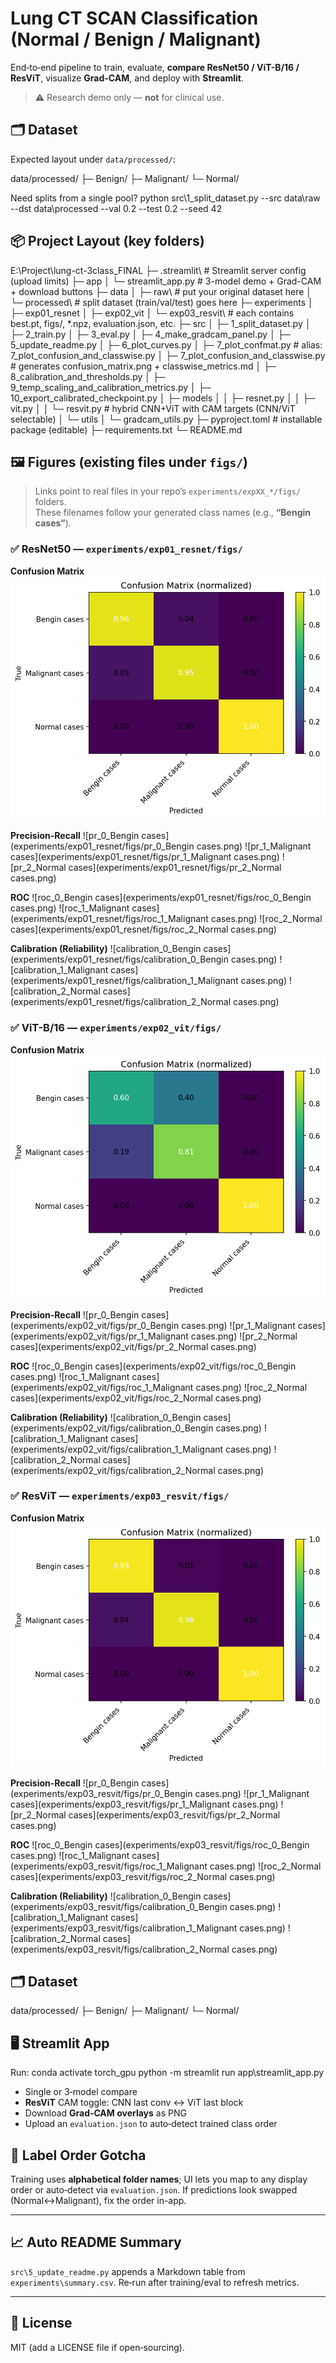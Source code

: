 # Lung CT SCAN Classification (Normal / Benign / Malignant)

End‑to‑end pipeline to train, evaluate, **compare ResNet50 / ViT-B/16 / ResViT**, visualize **Grad-CAM**, and deploy with **Streamlit**.

> ⚠️ Research demo only — **not** for clinical use.

## 🗂️ Dataset

Expected layout under `data/processed/`:

data/processed/
├─ Benign/
├─ Malignant/
└─ Normal/

Need splits from a single pool?
python src\1_split_dataset.py --src data\raw --dst data\processed --val 0.2 --test 0.2 --seed 42


## 📦 Project Layout (key folders)
E:\Project\lung-ct-3class_FINAL
├─ .streamlit\ # Streamlit server config (upload limits)
├─ app
│ └─ streamlit_app.py # 3-model demo + Grad-CAM + download buttons
├─ data
│ ├─ raw\ # put your original dataset here
│ └─ processed\ # split dataset (train/val/test) goes here
├─ experiments
│ ├─ exp01_resnet
│ ├─ exp02_vit
│ └─ exp03_resvit\ # each contains best.pt, figs/, *.npz, evaluation.json, etc.
├─ src
│ ├─ 1_split_dataset.py
│ ├─ 2_train.py
│ ├─ 3_eval.py
│ ├─ 4_make_gradcam_panel.py
│ ├─ 5_update_readme.py
│ ├─ 6_plot_curves.py
│ ├─ 7_plot_confmat.py # alias: 7_plot_confusion_and_classwise.py
│ ├─ 7_plot_confusion_and_classwise.py # generates confusion_matrix.png + classwise_metrics.md
│ ├─ 8_calibration_and_thresholds.py
│ ├─ 9_temp_scaling_and_calibration_metrics.py
│ ├─ 10_export_calibrated_checkpoint.py
│ ├─ models
│ │ ├─ resnet.py
│ │ ├─ vit.py
│ │ └─ resvit.py # hybrid CNN+ViT with CAM targets (CNN/ViT selectable)
│ └─ utils
│ └─ gradcam_utils.py
├─ pyproject.toml # installable package (editable)
├─ requirements.txt
└─ README.md 


## 🖼️ Figures (existing files under `figs/`)

> Links point to real files in your repo’s `experiments/expXX_*/figs/` folders.  
> These filenames follow your generated class names (e.g., **“Bengin cases”**).

### ✅ ResNet50 — `experiments/exp01_resnet/figs/`

**Confusion Matrix**  
![confusion matrix](experiments/exp01_resnet/figs/confusion_matrix.png)

**Precision-Recall**
![pr_0_Bengin cases](experiments/exp01_resnet/figs/pr_0_Bengin cases.png)
![pr_1_Malignant cases](experiments/exp01_resnet/figs/pr_1_Malignant cases.png)
![pr_2_Normal cases](experiments/exp01_resnet/figs/pr_2_Normal cases.png)

**ROC**
![roc_0_Bengin cases](experiments/exp01_resnet/figs/roc_0_Bengin cases.png)
![roc_1_Malignant cases](experiments/exp01_resnet/figs/roc_1_Malignant cases.png)
![roc_2_Normal cases](experiments/exp01_resnet/figs/roc_2_Normal cases.png)

**Calibration (Reliability)**
![calibration_0_Bengin cases](experiments/exp01_resnet/figs/calibration_0_Bengin cases.png)
![calibration_1_Malignant cases](experiments/exp01_resnet/figs/calibration_1_Malignant cases.png)
![calibration_2_Normal cases](experiments/exp01_resnet/figs/calibration_2_Normal cases.png)


### ✅ ViT-B/16 — `experiments/exp02_vit/figs/`

**Confusion Matrix**  
![confusion matrix](experiments/exp02_vit/figs/confusion_matrix.png)

**Precision-Recall**
![pr_0_Bengin cases](experiments/exp02_vit/figs/pr_0_Bengin cases.png)
![pr_1_Malignant cases](experiments/exp02_vit/figs/pr_1_Malignant cases.png)
![pr_2_Normal cases](experiments/exp02_vit/figs/pr_2_Normal cases.png)

**ROC**
![roc_0_Bengin cases](experiments/exp02_vit/figs/roc_0_Bengin cases.png)
![roc_1_Malignant cases](experiments/exp02_vit/figs/roc_1_Malignant cases.png)
![roc_2_Normal cases](experiments/exp02_vit/figs/roc_2_Normal cases.png)

**Calibration (Reliability)**
![calibration_0_Bengin cases](experiments/exp02_vit/figs/calibration_0_Bengin cases.png)
![calibration_1_Malignant cases](experiments/exp02_vit/figs/calibration_1_Malignant cases.png)
![calibration_2_Normal cases](experiments/exp02_vit/figs/calibration_2_Normal cases.png)


### ✅ ResViT — `experiments/exp03_resvit/figs/`

**Confusion Matrix**  
![confusion matrix](experiments/exp03_resvit/figs/confusion_matrix.png)

**Precision-Recall**
![pr_0_Bengin cases](experiments/exp03_resvit/figs/pr_0_Bengin cases.png)
![pr_1_Malignant cases](experiments/exp03_resvit/figs/pr_1_Malignant cases.png)
![pr_2_Normal cases](experiments/exp03_resvit/figs/pr_2_Normal cases.png)

**ROC**
![roc_0_Bengin cases](experiments/exp03_resvit/figs/roc_0_Bengin cases.png)
![roc_1_Malignant cases](experiments/exp03_resvit/figs/roc_1_Malignant cases.png)
![roc_2_Normal cases](experiments/exp03_resvit/figs/roc_2_Normal cases.png)

**Calibration (Reliability)**
![calibration_0_Bengin cases](experiments/exp03_resvit/figs/calibration_0_Bengin cases.png)
![calibration_1_Malignant cases](experiments/exp03_resvit/figs/calibration_1_Malignant cases.png)
![calibration_2_Normal cases](experiments/exp03_resvit/figs/calibration_2_Normal cases.png)

## 🗂️ Dataset

data/processed/
├─ Benign/
├─ Malignant/
└─ Normal/


## 🖥️ Streamlit App

Run:
conda activate torch_gpu
python -m streamlit run app\streamlit_app.py

- Single or 3‑model compare
- **ResViT** CAM toggle: CNN last conv ↔ ViT last block
- Download **Grad‑CAM overlays** as PNG
- Upload an `evaluation.json` to auto‑detect trained class order



## 🧪 Label Order Gotcha

Training uses **alphabetical folder names**; UI lets you map to any display order or auto‑detect via `evaluation.json`. If predictions look swapped (Normal↔Malignant), fix the order in-app.

---

## 📈 Auto README Summary

`src\5_update_readme.py` appends a Markdown table from `experiments\summary.csv`. Re‑run after training/eval to refresh metrics.

---

## 📜 License

MIT (add a LICENSE file if open‑sourcing).
